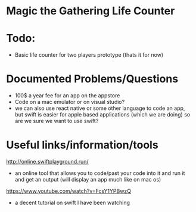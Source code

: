 # Magic the Gathering Life Counter

# Todo:

- Basic life counter for two players prototype (thats it for now)


# Documented Problems/Questions

- 100$ a year fee for an app on the appstore
- Code on a mac emulator or on visual studio?
- we can also use react native or some other language to code an app, but swift is easier for apple based applications (which we are doing) so are we sure we want to use swift?


# Useful links/information/tools
http://online.swiftplayground.run/ 
- an online tool that allows you to code/past your code into it and run it and get an output (will display an app much like on mac os)


https://www.youtube.com/watch?v=FcsY1YPBwzQ
- a decent tutorial on swift I have been watching
